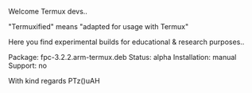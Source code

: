 Welcome Termux devs..

"Termuxified" means "adapted for usage with Termux"

Here you find experimental builds for educational & research purposes..

Package: fpc-3.2.2.arm-termux.deb
Status: alpha
Installation: manual
Support: no

With kind regards PTz()uAH

